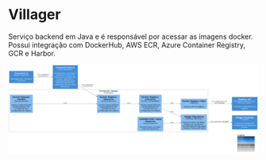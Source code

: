 # Villager

Serviço backend em Java e é responsável por acessar as imagens docker. Possui integração com DockerHub, AWS ECR, Azure Container Registry, GCR e Harbor.



![diagram](c3.png)